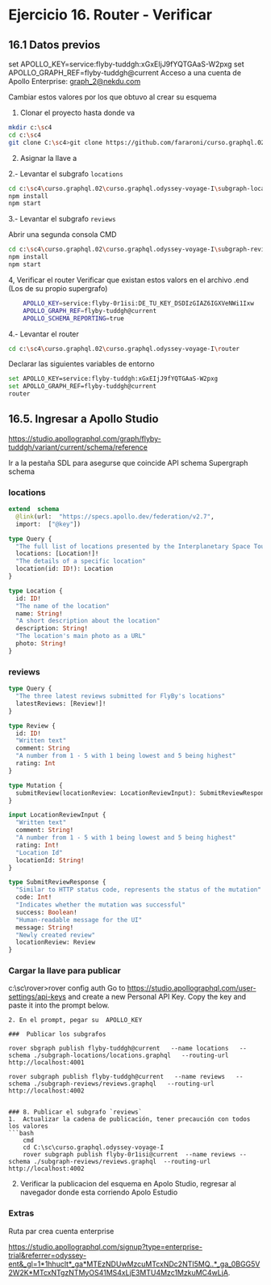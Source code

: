# Ejercicio 16. Router - Verificar

## 16.1 Datos previos

set APOLLO_KEY=service:flyby-tuddgh:xGxEIjJ9fYQTGAaS-W2pxg
set APOLLO_GRAPH_REF=flyby-tuddgh@current
Acceso a una cuenta de Apollo Enterprise: graph_2@nekdu.com

Cambiar estos valores por los que obtuvo al crear su esquema

1. Clonar el proyecto hasta donde va
```bash
mkdir c:\sc4
cd c:\sc4
git clone C:\sc4>git clone https://github.com/fararoni/curso.graphql.02.git
```

2. Asignar la llave a

2.- Levantar el subgrafo `locations`
```bash
cd c:\sc4\curso.graphql.02\curso.graphql.odyssey-voyage-I\subgraph-locations
npm install
npm start
```

3.- Levantar el subgrafo `reviews`

Abrir una segunda consola CMD

```bash
cd c:\sc4\curso.graphql.02\curso.graphql.odyssey-voyage-I\subgraph-reviews
npm install
npm start
```
4, Verificar el router
Verificar que existan estos valors en el archivo .end (Los de su propio supergrafo)
```bash
	APOLLO_KEY=service:flyby-0r1isi:DE_TU_KEY_DSDIzGIAZ6IGXVeNWi1Ixw
	APOLLO_GRAPH_REF=flyby-tuddgh@current
	APOLLO_SCHEMA_REPORTING=true
```
4.- Levantar el router
```bash
cd c:\sc4\curso.graphql.02\curso.graphql.odyssey-voyage-I\router
```

Declarar las siguientes variables de entorno
```bash
set APOLLO_KEY=service:flyby-tuddgh:xGxEIjJ9fYQTGAaS-W2pxg
set APOLLO_GRAPH_REF=flyby-tuddgh@current
router
```

## 16.5. Ingresar a Apollo Studio 
https://studio.apollographql.com/graph/flyby-tuddgh/variant/current/schema/reference

Ir a la pestaña SDL para asegurse que coincide
API schema
Supergraph schema
### locations
```graphql
extend  schema
  @link(url:  "https://specs.apollo.dev/federation/v2.7",
  import:  ["@key"])

type Query {
  "The full list of locations presented by the Interplanetary Space Tourism department"
  locations: [Location!]!
  "The details of a specific location"
  location(id: ID!): Location
}

type Location {
  id: ID!
  "The name of the location"
  name: String!
  "A short description about the location"
  description: String!
  "The location's main photo as a URL"
  photo: String!
}
```
### reviews
```graphql
type Query {
  "The three latest reviews submitted for FlyBy's locations"
  latestReviews: [Review!]!
}

type Review {
  id: ID!
  "Written text"
  comment: String
  "A number from 1 - 5 with 1 being lowest and 5 being highest"
  rating: Int
}

type Mutation {
  submitReview(locationReview: LocationReviewInput): SubmitReviewResponse
}

input LocationReviewInput {
  "Written text"
  comment: String!
  "A number from 1 - 5 with 1 being lowest and 5 being highest"
  rating: Int!
  "Location Id"
  locationId: String!
}

type SubmitReviewResponse {
  "Similar to HTTP status code, represents the status of the mutation"
  code: Int!
  "Indicates whether the mutation was successful"
  success: Boolean!
  "Human-readable message for the UI"
  message: String!
  "Newly created review"
  locationReview: Review
}
```


### Cargar la llave para publicar 
c:\sc\rover>rover config auth
Go to https://studio.apollographql.com/user-settings/api-keys and create a new Personal API Key.
Copy the key and paste it into the prompt below.
>
```
2. En el prompt, pegar su  APOLLO_KEY

###  Publicar los subgrafos

rover sbgraph publish flyby-tuddgh@current   --name locations   --schema ./subgraph-locations/locations.graphql   --routing-url http://localhost:4001

rover subgraph publish flyby-tuddgh@current   --name reviews   --schema ./subgraph-reviews/reviews.graphql   --routing-url http://localhost:4002


### 8. Publicar el subgrafo `reviews`
1.  Actualizar la cadena de publicación, tener precaución con todos los valores
```bash
	cmd
	cd C:\sc\curso.graphql.odyssey-voyage-I
	rover subgraph publish flyby-0r1isi@current  --name reviews --schema ./subgraph-reviews/reviews.graphql  --routing-url http://localhost:4002
```
2. Verificar la publicacion del esquema en Apolo Studio, regresar al navegador donde esta corriendo Apolo Estudio





###  Extras
Ruta par crea cuenta enterprise

https://studio.apollographql.com/signup?type=enterprise-trial&referrer=odyssey-ent&_gl=1*1hhuclt*_ga*MTEzNDUwMzcuMTcxNDc2NTI5MQ..*_ga_0BGG5V2W2K*MTcxNTgzNTMyOS41MS4xLjE3MTU4Mzc1MzkuMC4wLjA.
